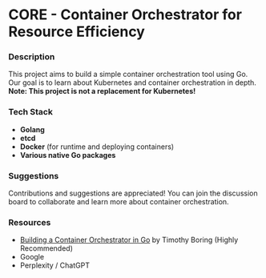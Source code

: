 # CORE - Container Orchestrator for Resource Efficiency

### Description
This project aims to build a simple container orchestration tool using Go. Our goal is to learn about Kubernetes and container orchestration in depth. 
**Note: This project is not a replacement for Kubernetes!**

### Tech Stack
- **Golang**
- **etcd**
- **Docker** (for runtime and deploying containers)
- **Various native Go packages**

### Suggestions
Contributions and suggestions are appreciated! You can join the discussion board to collaborate and learn more about container orchestration.

### Resources
- [Building a Container Orchestrator in Go](https://livebook.manning.com/book/build-an-orchestrator-in-go-from-scratch/build-an-orchestrator-in-go-from-scratch/3) by Timothy Boring (Highly Recommended)
- Google
- Perplexity / ChatGPT
